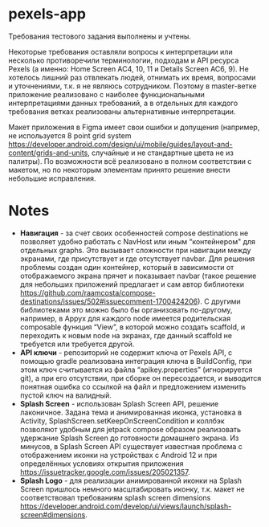# pexels-app

Требования тестового задания выполнены и учтены. 

Некоторые требования оставляли вопросы к интерпретации или несколько противоречили терминологии, подходам и API ресурса Pexels (а именно: Home Screen AC4, 10, 11 и Details Screen AC6, 9). Не хотелось лишний раз отвлекать людей, отнимать их время, вопросами и уточнениями, т.к. я не являюсь сотрудником. Поэтому в master-ветке приложение реализовано с наиболее функциональными интерпретациями данных требований, а в отдельных для каждого требования ветках реализованы альтернативные интерпретации. 

Макет приложения в Figma имеет свои ошибки и допущения (например, не используется 8 point grid system https://developer.android.com/design/ui/mobile/guides/layout-and-content/grids-and-units, случайные и не стандартные цвета не из палитры). По возможности всё реализовано в полном соответствии с макетом, но по некоторым элементам принято решение внести небольшие исправления.

# Notes
- **Навигация** - за счет своих особенностей compose destinations не позволяет удобно работать с NavHost или иным “контейнером" для отдельных graphs. Это вызывает сложности при навигации между экранами, где присутствует и где отсутствует navbar. Для решения проблемы создан один контейнер, который в зависимости от отображаемого экрана прячет и показывает navbar (такое решение для небольших приложений предлагает и сам автор библиотеки https://github.com/raamcosta/compose-destinations/issues/502#issuecomment-1700424206). С другими библиотеками это можно было бы организовать по-другому, например, в Appyx для каждого node имеется родительская composable функция “View”, в которой можно создать scaffold, и переходить к новым node на экранах, где данный scaffold не требуется или требуется другой.
- **API ключи** - репозиторий не содержит ключа от Pexels API, с помощью gradle реализована интеграция ключа в BuildConfig, при этом ключ считывается из файла “apikey.properties” (игнорируется git), а при его отсутствии, при сборке он пересоздается, и выводится понятная ошибка со ссылкой на файл и предложением изменить пустой ключ на валидный.
- **Splash Screen** - использован Splash Screen API, решение лаконичное. Задана тема и анимированная иконка, установка в Activity, SplashScreen.setKeepOnScreenCondition и коллбэк позволяют удобным для jetpack compose образом реализовать удержание Splash Screen до готовности домашнего экрана. Из минусов, в Splash Screen API существует известная проблема с отображением иконки на устройствах с Android 12 и при определённых условиях открытия приложения https://issuetracker.google.com/issues/205021357. 
- **Splash Logo** - для реализации анимированной иконки на Splash Screen пришлось немного масштабировать иконку, т.к. макет не соответствовал требованиям splash screen dimensions https://developer.android.com/develop/ui/views/launch/splash-screen#dimensions.
